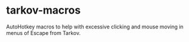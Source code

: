 # tarkov-macros

AutoHotkey macros to help with excessive clicking and mouse moving in menus of Escape from Tarkov.